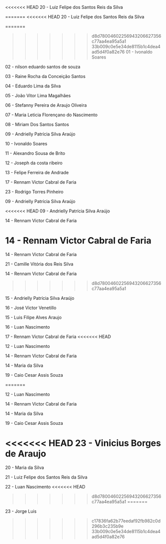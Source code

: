 <<<<<<< HEAD
20 - Luiz Felipe dos Santos Reis da Silva

=======
<<<<<<< HEAD
20 - Luiz Felipe dos Santos Reis da Silva

=======
>>>>>>> d8d78004602256943206627356c77aa4ea95a5a1
>>>>>>> 33b009c0e5e34de8115b1c4dea4ad5d4f0a82e76
01 - Ivonaldo Soares

02 - nilson eduardo santos de souza

03 - Raine Rocha da Conceição Santos

04 - Eduardo Lima da Silva

05 - João Vitor Lima Magalhães

06 - Stefanny Pereira de Araujo Oliveira

07 - Maria Leticia Florençano do Nascimento

08 - Miriam Dos Santos Santos

09 - Andrielly Patrícia Silva Araújo

10 - Ivonaldo Soares

11 - Alexandro Sousa de Brito

12 - Joseph da costa ribeiro

13 - Felipe Ferreira de Andrade

17 - Rennam Victor Cabral de Faria

23 - Rodrigo Torres Pinheiro

09 - Andrielly Patrícia Silva Araújo

<<<<<<< HEAD
09 - Andrielly Patrícia Silva Araújo

14 - Rennam Victor Cabral de Faria

14 -  Rennam Victor Cabral de Faria
=======
14 - Rennam Victor Cabral de Faria

21 - Camille Vitória dos Reis Silva

14 - Rennam Victor Cabral de Faria
>>>>>>> d8d78004602256943206627356c77aa4ea95a5a1

15 - Andrielly Patrícia Silva Araújo

16 - José Victor Venetillo

15 - Luis Filipe Alves Araujo

16 - Luan Nascimento

17 - Rennam Victor Cabral de Faria
<<<<<<< HEAD

12 - Luan Nascimento

14 - Rennam Victor Cabral de Faria

14 - Maria da Silva

19 - Caio Cesar Assis Souza

=======

12 - Luan Nascimento

14 - Rennam Victor Cabral de Faria

14 - Maria da Silva

19 - Caio Cesar Assis Souza

<<<<<<< HEAD
23 - Vinicius Borges de Araujo
=======
20 - Maria da Silva

21 - Luiz Felipe dos Santos Reis da Silva

22 - Luan Nascimento
<<<<<<< HEAD
>>>>>>> d8d78004602256943206627356c77aa4ea95a5a1
=======

23 - Jorge Luis
>>>>>>> c17836fa62b77eedaf92fb982c0d296b3c235b9e
>>>>>>> 33b009c0e5e34de8115b1c4dea4ad5d4f0a82e76
